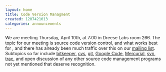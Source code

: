 ```yaml
---
layout: home
title: Code Version Managment
created: 1207421013
categories: announcements
---
```

We are meeting Thursday, April 10th, at 7:00 in Dreese Labs room 266. The topic for our meeting is source code version control, and what works best for , and there has already been much traffic over this on our <a href="http://mail.cse.ohio-state.edu/pipermail/opensource/2008-April/thread.html">mailing list</a>. Subtopics so far include <a href="http://www.bitkeeper.com/">bitkeeper</a>, <a href="http://ximbiot.com/cvs/wiki/">cvs</a>, <a href="http://git.or.cz/">git</a>, <a href="http://code.google.com/hosting/">Google Code</a>, <a href="http://www.selenic.com/mercurial/wiki/">Mercurial</a>, <a href="http://subversion.tigris.org/">svn</a>, <a href="http://trac.edgewall.org/">trac</a>, and open discussion of any other source code management programs not yet mentioned that deserve recognition.
